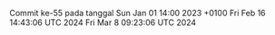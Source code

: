 Commit ke-55 pada tanggal Sun Jan 01 14:00 2023 +0100
Fri Feb 16 14:43:06 UTC 2024
Fri Mar  8 09:23:06 UTC 2024
